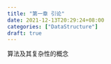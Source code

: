 ```yaml
---
title: "第一章 引论"
date: 2021-12-13T20:29:24+08:00
categories: ["DataStructure"]
draft: true
---
```


<!--more-->

算法及其复杂性的概念


